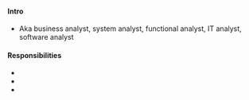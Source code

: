 #### Intro
* Aka business analyst, system analyst, functional analyst, IT analyst, software analyst

#### Responsibilities
* 
* 
* 